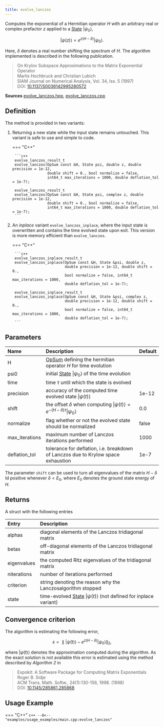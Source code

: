 ```yaml
---
title: evolve_lanczos
---
```


Computes the exponential of a Hermitian operator $H$ with an arbitrary real or complex prefactor $z$ applied to a [State](../states/state.md) $\vert \psi_0\rangle$, 

$$\vert \psi(z) \rangle = e^{z(H - \delta)} \vert \psi_0\rangle.$$ 

Here, $\delta$ denotes a real number shifting the spectrum of $H$. The algorithm implemented is described in the following publication.

> On Krylov Subspace Approximations to the Matrix Exponential Operator<br>
> Marlis Hochbruck and Christian Lubich<br>
> SIAM Journal on Numerical Analysis, Vol. 34, Iss. 5 (1997)<br>
> DOI: [10.1137/S0036142995280572](https://doi.org/10.1137/S0036142995280572)

**Sources** [evolve_lanczos.hpp](https://github.com/awietek/xdiag/blob/main/xdiag/algorithms/evolve_lanczos.hpp), [evolve_lanczos.cpp](https://github.com/awietek/xdiag/blob/main/xdiag/algorithms/evolve_lanczos.cpp)

## Definition

The method is provided in two variants:

1. Returning a new state while the input state remains untouched. This variant is safe to use and simple to code.

	=== "C++"

		```c++
		evolve_lanczos_result_t
		evolve_lanczos(OpSum const &H, State psi, double z, double precision = 1e-12,
      		           double shift = 0., bool normalize = false,
                       int64_t max_iterations = 1000, double deflation_tol = 1e-7);

		evolve_lanczos_result_t
		evolve_lanczos(OpSum const &H, State psi, complex z, double precision = 1e-12,
      		           double shift = 0., bool normalize = false,
                       int64_t max_iterations = 1000, double deflation_tol = 1e-7);
		```

2. An *inplace* variant `evolve_lanczos_inplace`, where the input state is overwritten and contains the time evolved state upon exit. This version is more memory efficient than `evolve_lanczos`.

	=== "C++"

		```c++
		evolve_lanczos_inplace_result_t
		evolve_lanczos_inplace(OpSum const &H, State &psi, double z, 
		                       double precision = 1e-12, double shift = 0.,
							   bool normalize = false, int64_t max_iterations = 1000, 
							   double deflation_tol = 1e-7);

		evolve_lanczos_inplace_result_t
		evolve_lanczos_inplace(OpSum const &H, State &psi, complex z, 
		                       double precision = 1e-12, double shift = 0.,
							   bool normalize = false, int64_t max_iterations = 1000, 
							   double deflation_tol = 1e-7);
		```

## Parameters

| Name           | Description                                                                                             | Default |
|:---------------|:--------------------------------------------------------------------------------------------------------|---------|
| H              | [OpSum](../operators/opsum.md) defining the hermitian operator $H$ for time evolution                   |         |
| psi0           | initial [State](../states/state.md) $\vert \psi_0 \rangle$ of the time evolution                        |         |
| time           | time $\tau$ until which the state is evolved                                                            |         |
| precision      | accuracy of the computed time evolved state $\vert \psi(t) \rangle$                                     | 1e-12   |
| shift          | the offset $\delta$ when computing $\vert \psi(t) \rangle = e^{-(H - \delta) \tau} \vert \psi_0\rangle$ | 0.0     |
| normalize      | flag whether or not the evolved state should be normalized                                              | false   |
| max_iterations | maximum number of Lanczos iterations performed                                                          | 1000    |
| deflation_tol  | tolerance for deflation, i.e. breakdown of Lanczos due to Krylow space exhaustion                       | 1e-7    |

The parameter `shift` can be used to turn all eigenvalues of the matrix $H - \delta \;\textrm{Id}$ positive whenever $\delta < E_0$, where $E_0$ denotes the ground state energy of $H$.

## Returns

A struct with the following entries

| Entry       | Description                                                                                       |
|:------------|:--------------------------------------------------------------------------------------------------|
| alphas      | diagonal elements of the Lanczos tridiagonal matrix                                               |
| betas       | off-diagonal elements of the Lanczos tridiagonal matrix                                           |
| eigenvalues | the computed Ritz eigenvalues of the tridiagonal matrix                                           |
| niterations | number of iterations performed                                                                    |
| criterion   | string denoting the reason why the Lanczosalgorithm stopped                                       |
| state       | time-evolved [State](../states/state.md) $\vert \psi(t)\rangle$ (not defined for inplace variant) |
	
## Convergence criterion

The algorithm is estimating the following error,

$$ \varepsilon = \parallel \vert \tilde{\psi}(t)\rangle - e^{z(H - \delta)} \vert \psi_0\rangle \parallel_2, $$

where $\vert \tilde{\psi}(t) \rangle$ denotes the approximation computed during the algorithm. As the exact solution is not available this error is estimated using the method described by *Algorithm 2* in

> Expokit: A Software Package for Computing Matrix Exponentials<br>
> Roger B. Sidje<br>
> ACM Trans. Math. Softw., 24(1):130-156, 1998. (1998)<br>
> DOI: [10.1145/285861.285868](https://doi.org/10.1145/285861.285868)

## Usage Example
=== "C++"
	```c++
	--8<-- "examples/usage_examples/main.cpp:evolve_lanczos"
	```
	
